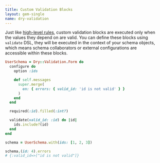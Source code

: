 ```yaml
---
title: Custom Validation Blocks
layout: gem-single
name: dry-validation
---
```


Just like [high-level rules](/gems/dry-validation/high-level-rules.html), custom validation blocks are executed only when the values they depend on are valid. You can define these blocks using `validate` DSL, they will be executed in the context of your schema objects, which means schema collaborators or external configurations are accessible within these blocks.

``` ruby
UserSchema = Dry::Validation.Form do
  configure do
    option :ids

    def self.messages
      super.merge(
        en: { errors: { valid_id: 'id is not valid' } }
      )
    end
  end

  required(:id).filled(:int?)

  validate(valid_id: :id) do |id|
    ids.include?(id)
  end
end

schema = UserSchema.with(ids: [1, 2, 3])

schema.(id: 4).errors
# {:valid_id=>["id is not valid"]}
```
